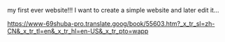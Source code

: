  my first ever website!!!
I want to create a simple website and later edit it... 




https://www-69shuba-pro.translate.goog/book/55603.htm?_x_tr_sl=zh-CN&_x_tr_tl=en&_x_tr_hl=en-US&_x_tr_pto=wapp
